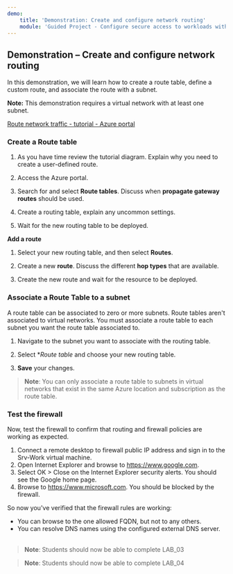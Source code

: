 ```yaml
---
demo:
    title: 'Demonstration: Create and configure network routing'
    module: 'Guided Project - Configure secure access to workloads with Azure virtual networking services'
---
```

## Demonstration – Create and configure network routing

In this demonstration, we will learn how to create a route table, define
a custom route, and associate the route with a subnet. 


**Note:** This demonstration requires a virtual network with at least one subnet.

[Route network traffic - tutorial - Azure portal](https://learn.microsoft.com/azure/virtual-network/tutorial-create-route-table-portal#create-a-route-table)


### Create a Route table 

1. As you have time review the tutorial diagram. Explain why you need to create a user-defined route. 

1. Access the Azure portal.

1. Search for and select **Route tables**. Discuss when **propagate gateway routes** should be used. 

1. Create a routing table, explain any uncommon settings. 

1. Wait for the new routing table to be deployed.

**Add a route**

1.  Select your new routing table, and then select **Routes**.

1.  Create a new **route**. Discuss the different **hop types** that are available. 

1.  Create the new route and wait for the resource to be deployed.
 
### Associate a Route Table to a subnet
A route table can be associated to zero or more subnets. Route tables aren't associated to virtual networks. You must associate a route table to each subnet you want the route table associated to.


1.  Navigate to the subnet you want to associate with the routing table.

1.  Select **Route table* and choose your new routing table. 

1.  **Save** your changes.

 
>**Note**: You can only associate a route table to subnets in virtual networks that exist in the same Azure location and subscription as the route table.

### Test the firewall
Now, test the firewall to confirm that routing and firewall policies are working as expected. 

1.	Connect a remote desktop to firewall public IP address and sign in to the Srv-Work virtual machine.
2.	Open Internet Explorer and browse to https://www.google.com.
3.	Select OK > Close on the Internet Explorer security alerts. You should see the Google home page.
4.	Browse to https://www.microsoft.com. You should be blocked by the firewall.

So now you've verified that the firewall rules are working:
- You can browse to the one allowed FQDN, but not to any others.
- You can resolve DNS names using the configured external DNS server.
 
>**Note**: Students should now be able to complete LAB_03




>**Note**: Students should now be able to complete LAB_04